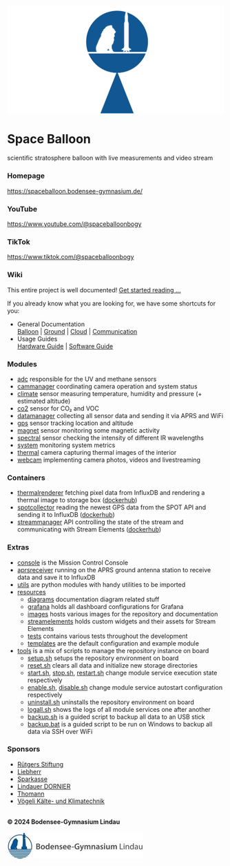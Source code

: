 ![Space Balloon](resources/images/spaceballoon.png "Space Balloon")

# Space Balloon
scientific stratosphere balloon with live measurements and video stream

### Homepage
https://spaceballoon.bodensee-gymnasium.de/

### YouTube
https://www.youtube.com/@spaceballoonbogy

### TikTok
https://www.tiktok.com/@spaceballoonbogy

### Wiki
This entire project is well documented!
[Get started reading ...](https://github.com/BOGYLI/SpaceBalloon/wiki)

If you already know what you are looking for, we have some shortcuts for you:
- General Documentation \
  [Balloon](https://github.com/BOGYLI/SpaceBalloon/wiki/Balloon) | 
  [Ground](https://github.com/BOGYLI/SpaceBalloon/wiki/Ground) | 
  [Cloud](https://github.com/BOGYLI/SpaceBalloon/wiki/Cloud) | 
  [Communication](https://github.com/BOGYLI/SpaceBalloon/wiki/Communication)
- Usage Guides \
  [Hardware Guide](https://github.com/BOGYLI/SpaceBalloon/wiki/Hardware-Guide) | 
  [Software Guide](https://github.com/BOGYLI/SpaceBalloon/wiki/Software-Guide)

### Modules
- [adc](/adc/) responsible for the UV and methane sensors
- [cammanager](/cammanager/) coordinating camera operation and system status
- [climate](/climate/) sensor measuring temperature, humidity and pressure (+ estimated altitude)
- [co2](/co2/) sensor for CO₂ and VOC
- [datamanager](/datamanager/) collecting all sensor data and sending it via APRS and WiFi
- [gps](/gps/) sensor tracking location and altitude
- [magnet](/magnet/) sensor monitoring some magnetic activity
- [spectral](/spectral/) sensor checking the intensity of different IR wavelengths
- [system](/system/) monitoring system metrics
- [thermal](/thermal/) camera capturing thermal images of the interior
- [webcam](/webcam/) implementing camera photos, videos and livestreaming

### Containers
- [thermalrenderer](/thermalrenderer/) fetching pixel data from InfluxDB and rendering a thermal image to storage box ([dockerhub](https://hub.docker.com/repository/docker/nikogenia/sp-thermalrenderer))
- [spotcollector](/spotcollector/) reading the newest GPS data from the SPOT API and sending it to InfluxDB ([dockerhub](https://hub.docker.com/repository/docker/nikogenia/sp-spotcollector))
- [streammanager](/streammanager/) API controlling the state of the stream and communicating with Stream Elements ([dockerhub](https://hub.docker.com/repository/docker/nikogenia/sp-streammanager))

### Extras
- [console](/console/) is the Mission Control Console
- [aprsreceiver](/aprsreceiver/) running on the APRS ground antenna station to receive data and save it to InfluxDB
- [utils](/utils/) are python modules with handy utilities to be imported
- [resources](/resources/)
  - [diagrams](/resources/diagrams/) documentation diagram related stuff
  - [grafana](/resources/grafana/) holds all dashboard configurations for Grafana
  - [images](/resources/images/) hosts various images for the repository and documentation
  - [streamelements](/resources/streamelements/) holds custom widgets and their assets for Stream Elements
  - [tests](/resources/tests/) contains various tests throughout the development
  - [templates](/resources/templates/) are the default configuration and example module
- [tools](/tools/) is a mix of scripts to manage the repository instance on board
  - [setup.sh](/tools/setup.sh) setups the repository environment on board
  - [reset.sh](/tools/reset.sh) clears all data and initialize new storage directories
  - [start.sh](/tools/start.sh), [stop.sh](/tools/stop.sh), [restart.sh](/tools/restart.sh) change module service execution state respectively
  - [enable.sh](/tools/enable.sh), [disable.sh](/tools/disable.sh) change module service autostart configuration respectively
  - [uninstall.sh](/tools/uninstall.sh) uninstalls the repository environment on board
  - [logall.sh](/tools/logall.sh) shows the logs of all module services one after another
  - [backup.sh](/tools/backup.sh) is a guided script to backup all data to an USB stick
  - [backup.bat](/tools/backup.bat) is a guided script to be run on Windows to backup all data via SSH over WiFi

### Sponsors
- [Rütgers Stiftung](https://ruetgers-stiftung.de/)
- [Liebherr](https://www.liebherr.com/)
- [Sparkasse](https://www.sparkasse.de/)
- [Lindauer DORNIER](https://www.lindauerdornier.com/de)
- [Thomann](https://thomann.biz/)
- [Vögeli Kälte- und Klimatechnik](https://voegeli-thomas-kuehl-u-klimatechnik.weblocator.de/)

\
**© 2024 Bodensee-Gymnasium Lindau**\
\
![BOGY](resources/images/bogy.jpg "BOGY")
